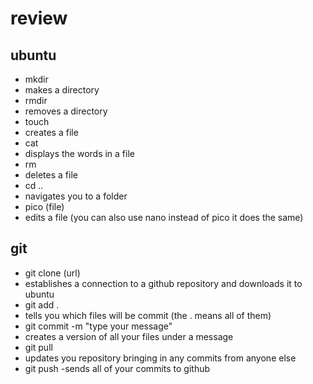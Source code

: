 # review


## ubuntu
  - mkdir
   - makes a directory
  - rmdir
   - removes a directory
  - touch
   - creates a file
  - cat
   - displays the words in a file
  - rm
   - deletes a file
  - cd ..
   - navigates you to a folder
  - pico (file)
   - edits a file (you can also use nano instead of pico it does the same)
  
## git
  - git clone (url)
   - establishes a connection to a github repository and downloads it to ubuntu
  - git add . 
   - tells you which files will be commit (the . means all of them)
  - git commit -m "type your message"
   - creates a version of all your files under a message
  - git pull
   - updates you repository bringing in any commits from anyone else
  - git push
   -sends all of your commits to github
  
